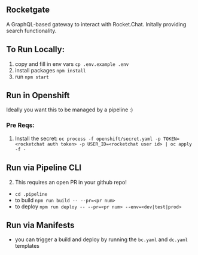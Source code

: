 ## Rocketgate
A GraphQL-based gateway to interact with Rocket.Chat.  Initally providing search functionality.


## To Run Locally:

1. copy and fill in env vars `cp .env.example .env`
2. install packages `npm install`
3. run `npm start`


## Run in Openshift

Ideally you want this to be managed by a pipeline :) 

### Pre Reqs:

1. Install the secret: `oc process -f openshift/secret.yaml -p TOKEN=<rocketchat auth token> -p USER_ID=<rocketchat user id> | oc apply -f -`

## Run via Pipeline CLI
2. This requires an open PR in your github repo! 
  - `cd .pipeline`
  - to build `npm run build -- --pr=<pr num>`
  - to deploy `npm run deploy -- --pr=<pr num> --env=<dev|test|prod>`

## Run via Manifests

- you can trigger a build and deploy by running the `bc.yaml` and `dc.yaml` templates

